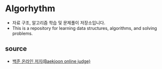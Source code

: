 # Algorhythm
- 자료 구조, 알고리즘 학습 및 문제풀이 저장소입니다.
- This is a repository for learning data structures, algorithms, and solving problems.

## source
- [백준 온라인 저지(Baekjoon online judge)](https://www.acmicpc.net/)